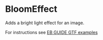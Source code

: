 ﻿# BloomEffect

Adds a bright light effect for an image.

For instructions see [EB GUIDE GTF examples](../../readme.md)
